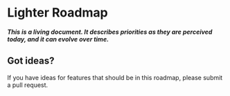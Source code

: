 # Lighter Roadmap

***This is a living document. It describes priorities as they are perceived
today, and it can evolve over time.***

## Got ideas?
If you have ideas for features that should be in this roadmap, please submit
a pull request.

